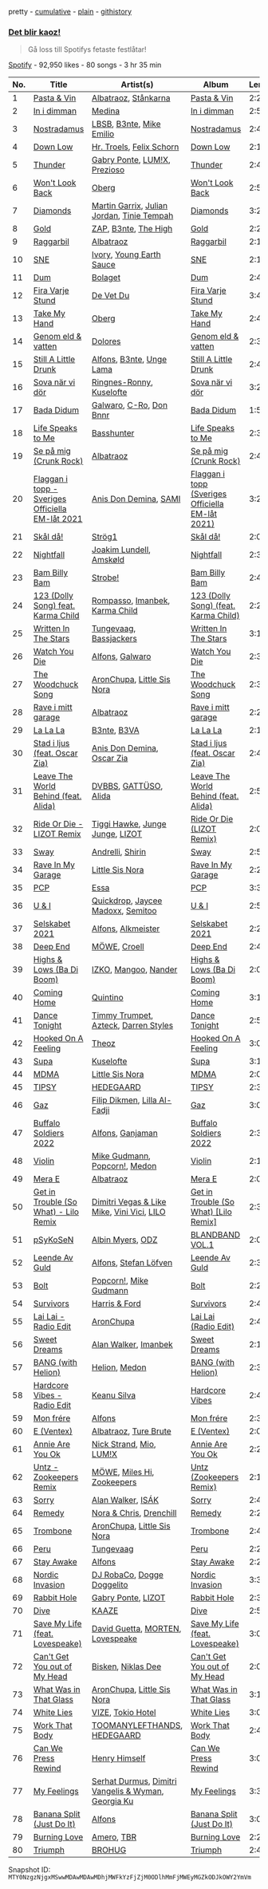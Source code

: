 pretty - [cumulative](/playlists/cumulative/37i9dQZF1DX0sQWfevMRw3.md) - [plain](/playlists/plain/37i9dQZF1DX0sQWfevMRw3) - [githistory](https://github.githistory.xyz/mackorone/spotify-playlist-archive/blob/main/playlists/plain/37i9dQZF1DX0sQWfevMRw3)

### [Det blir kaoz!](https://open.spotify.com/playlist/37i9dQZF1DX0sQWfevMRw3)

> Gå loss till Spotifys fetaste festlåtar!

[Spotify](https://open.spotify.com/user/spotify) - 92,950 likes - 80 songs - 3 hr 35 min

| No. | Title | Artist(s) | Album | Length |
|---|---|---|---|---|
| 1 | [Pasta & Vin](https://open.spotify.com/track/6M2cedsUtEFPAY2vIdy6H0) | [Albatraoz](https://open.spotify.com/artist/5wOlRsRt9ggoBDjjmhaF7x), [Stånkarna](https://open.spotify.com/artist/5eIcN17Kbrk8PGWvuPd21J) | [Pasta & Vin](https://open.spotify.com/album/4weklnGZlBMCg9wlyiZgM0) | 2:22 |
| 2 | [In i dimman](https://open.spotify.com/track/095zAxJmG96ap3ol3zVRZs) | [Medina](https://open.spotify.com/artist/3HbP7OfT7PCV0BrR0ReUkC) | [In i dimman](https://open.spotify.com/album/28RPgvITk9r0msUN8PVJVX) | 2:53 |
| 3 | [Nostradamus](https://open.spotify.com/track/51jLcSqCubb02eMBD0rMWA) | [LBSB](https://open.spotify.com/artist/2iUVnGKQclQfYjdHGSZcX0), [B3nte](https://open.spotify.com/artist/2ykUp1K8tRaOUFd8vvcwXl), [Mike Emilio](https://open.spotify.com/artist/0ijmTKTGsjqOXfL5mWgUXC) | [Nostradamus](https://open.spotify.com/album/6XjgASEBXSPf32Vu2uYMID) | 2:43 |
| 4 | [Down Low](https://open.spotify.com/track/7D7ovL2nk7JuSxT0K9jvkm) | [Hr\. Troels](https://open.spotify.com/artist/6PUFh0Oa8MkLlpkfovzKnC), [Felix Schorn](https://open.spotify.com/artist/5Y3LAQBJps65m6FDjYimC4) | [Down Low](https://open.spotify.com/album/6GDJIxBWbymdumQGeSZ6Dn) | 2:12 |
| 5 | [Thunder](https://open.spotify.com/track/2USlegnFJLrVLpoVfPimKB) | [Gabry Ponte](https://open.spotify.com/artist/5ENS85nZShljwNgg4wFD7D), [LUM!X](https://open.spotify.com/artist/0TKFPt9w0AAEnhB9bd0pLy), [Prezioso](https://open.spotify.com/artist/3iMzbvXlgNUpoFccD60bvr) | [Thunder](https://open.spotify.com/album/35Q09Y0b7ZxOoCdF7sBiGf) | 2:40 |
| 6 | [Won't Look Back](https://open.spotify.com/track/2DBDwhBAlrlDIFyFE1xmeJ) | [Oberg](https://open.spotify.com/artist/1g9S6C1WRQYwddKiR3Kwcv) | [Won't Look Back](https://open.spotify.com/album/2EsaBOXrliF5Eimei4bn67) | 2:52 |
| 7 | [Diamonds](https://open.spotify.com/track/4TA48C6sa3lRrr2hHFbePR) | [Martin Garrix](https://open.spotify.com/artist/60d24wfXkVzDSfLS6hyCjZ), [Julian Jordan](https://open.spotify.com/artist/2vUCVkeZjzDcaoX4gagHdV), [Tinie Tempah](https://open.spotify.com/artist/0Tob4H0FLtEONHU1MjpUEp) | [Diamonds](https://open.spotify.com/album/3P5KroUlTCQ6ZGViQpCixc) | 3:25 |
| 8 | [Gold](https://open.spotify.com/track/68StyMY4RpkBHsEZ5w4lSv) | [ZAP](https://open.spotify.com/artist/6qWz6fDGsGwAO7tDbuOW0T), [B3nte](https://open.spotify.com/artist/2ykUp1K8tRaOUFd8vvcwXl), [The High](https://open.spotify.com/artist/5mKNjpx3SmjNqtxQTmuo9Z) | [Gold](https://open.spotify.com/album/2aVSBztzusv4115llxvybG) | 2:28 |
| 9 | [Raggarbil](https://open.spotify.com/track/5Gltinn48NXDSsIwCuIRmK) | [Albatraoz](https://open.spotify.com/artist/5wOlRsRt9ggoBDjjmhaF7x) | [Raggarbil](https://open.spotify.com/album/6FdDyRhsoCoQlCVg1B6QYn) | 2:15 |
| 10 | [SNE](https://open.spotify.com/track/7pgbgIwcoKAzp5n7NXxAUw) | [Ivory](https://open.spotify.com/artist/3jmh6dena7pZQpjUnlKcrD), [Young Earth Sauce](https://open.spotify.com/artist/07uDVtXpkJl9IIqMRCwrOf) | [SNE](https://open.spotify.com/album/4btDGRubgdOiHAjjvDl4PA) | 2:19 |
| 11 | [Dum](https://open.spotify.com/track/0XyW3J1Qq8w3fZZ45WvvVP) | [Bolaget](https://open.spotify.com/artist/55ZGFvikpNjQHvtTWS5aZF) | [Dum](https://open.spotify.com/album/5aLLKeuqEPvo1bq1Ph6VtT) | 2:48 |
| 12 | [Fira Varje Stund](https://open.spotify.com/track/4vO6quHgxfRW1lpSKPYfGv) | [De Vet Du](https://open.spotify.com/artist/7iW0o1suit8xY24m9M5L0u) | [Fira Varje Stund](https://open.spotify.com/album/2bSvAoUsUv0mdFz1sN9AeD) | 3:42 |
| 13 | [Take My Hand](https://open.spotify.com/track/2r83X34HTciGAKNkHDuGaJ) | [Oberg](https://open.spotify.com/artist/1g9S6C1WRQYwddKiR3Kwcv) | [Take My Hand](https://open.spotify.com/album/4BGDt8csxnwsW3icsQhP42) | 2:41 |
| 14 | [Genom eld & vatten](https://open.spotify.com/track/1l9715jTuQmzvvRjnMGpAj) | [Dolores](https://open.spotify.com/artist/4qyhURA0g9oibogcNPMZaP) | [Genom eld & vatten](https://open.spotify.com/album/4SPeBlmlxTZOUssNyperUX) | 2:31 |
| 15 | [Still A Little Drunk](https://open.spotify.com/track/3SOQ14DyWRQ7s9t9dL12DA) | [Alfons](https://open.spotify.com/artist/5f5mH9BDkeyXmDbzevu38d), [B3nte](https://open.spotify.com/artist/2ykUp1K8tRaOUFd8vvcwXl), [Unge Lama](https://open.spotify.com/artist/17FU6Qmo3DRxs1xxyxbUOd) | [Still A Little Drunk](https://open.spotify.com/album/6cOBOGmh27tznzxvioDuGm) | 2:49 |
| 16 | [Sova när vi dör](https://open.spotify.com/track/6Z0Hi1lWsMHFUbIYqzt4Zl) | [Ringnes\-Ronny](https://open.spotify.com/artist/4TNb6OInXahdseLnzAY1eL), [Kuselofte](https://open.spotify.com/artist/5nIPWm5XA6Cy6zVYkjpCe2) | [Sova när vi dör](https://open.spotify.com/album/4em6rNBe95z9RM1JaWB6Eo) | 3:25 |
| 17 | [Bada Didum](https://open.spotify.com/track/0pYXcXPT2y2XIRcR50ZQp2) | [Galwaro](https://open.spotify.com/artist/3vDh2Mern1I2k53Oy0pDlD), [C\-Ro](https://open.spotify.com/artist/6PAunVzpRKDn5xbMgkV1gh), [Don Bnnr](https://open.spotify.com/artist/0YD4K8mKJ4zeOnOpH8qdT5) | [Bada Didum](https://open.spotify.com/album/6RyHiPxGDGSc0hj39aeud7) | 1:59 |
| 18 | [Life Speaks to Me](https://open.spotify.com/track/3OkgFUAW8yG3cA6WrZ7z8q) | [Basshunter](https://open.spotify.com/artist/37DdwREpvvQHmGLFEZ4h0Q) | [Life Speaks to Me](https://open.spotify.com/album/4rEJ3UxGnoqPNePj4wlNWn) | 2:33 |
| 19 | [Se på mig \(Crunk Rock\)](https://open.spotify.com/track/7uhGNnp1hrGSyElAtKKec5) | [Albatraoz](https://open.spotify.com/artist/5wOlRsRt9ggoBDjjmhaF7x) | [Se på mig \(Crunk Rock\)](https://open.spotify.com/album/2xg4KYRyKvSHxmV2GM39Xq) | 2:40 |
| 20 | [Flaggan i topp \- Sveriges Officiella EM\-låt 2021](https://open.spotify.com/track/7w2sCUWVAop5sTmikAdhCD) | [Anis Don Demina](https://open.spotify.com/artist/3WnmyxLdTHKN83h75tcb8P), [SAMI](https://open.spotify.com/artist/0GYJScAPulF6GTFYJOpHVr) | [Flaggan i topp \(Sveriges Officiella EM\-låt 2021\)](https://open.spotify.com/album/4XmjaZgZN8gfp3XtSDYVye) | 3:29 |
| 21 | [Skål då!](https://open.spotify.com/track/0Q3MqvGBtkI8YaDb7GzlWS) | [Strög1](https://open.spotify.com/artist/4b86UHGZJ59ZjOZWZeT9zF) | [Skål då!](https://open.spotify.com/album/6lZERp4Vt0fs99if7Jx6zS) | 2:06 |
| 22 | [Nightfall](https://open.spotify.com/track/1WMnD5AZEBrKzFc5IGEr0T) | [Joakim Lundell](https://open.spotify.com/artist/0XNvr6bnNywV946ZKaJtr0), [Amskøld](https://open.spotify.com/artist/7o6U74dOhZuJR9kel2lnyl) | [Nightfall](https://open.spotify.com/album/13ZXAmIvzoF2GFPMqvRoc7) | 2:33 |
| 23 | [Bam Billy Bam](https://open.spotify.com/track/5dK6wLZaACbBXyE3EIfns4) | [Strobe!](https://open.spotify.com/artist/27OSkNp2jNWP9ftZ1ALrkm) | [Bam Billy Bam](https://open.spotify.com/album/3iDVJoGLSWWnKGaYqYYNP0) | 2:47 |
| 24 | [123 \(Dolly Song\) feat\. Karma Child](https://open.spotify.com/track/3GTyqpv12KmARyhilpvKHA) | [Rompasso](https://open.spotify.com/artist/7dJzxVffEZI5MuHOJiQB5A), [Imanbek](https://open.spotify.com/artist/5rGrDvrLOV2VV8SCFVGWlj), [Karma Child](https://open.spotify.com/artist/4BThBqcTzRGFRvbddMykk7) | [123 \(Dolly Song\) \(feat\. Karma Child\)](https://open.spotify.com/album/7nKQ40N96dRpJxIm9bEMEp) | 2:21 |
| 25 | [Written In The Stars](https://open.spotify.com/track/4UGvqi9PIjHesEpPOO7Hl8) | [Tungevaag](https://open.spotify.com/artist/49CE2ffZ6Z3zeYSDauSKck), [Bassjackers](https://open.spotify.com/artist/6xQvQwZQQuq9R3TdPNbcR8) | [Written In The Stars](https://open.spotify.com/album/0eAGUifEmo2I00dISfJyJe) | 3:10 |
| 26 | [Watch You Die](https://open.spotify.com/track/0YPqcXgz1OZ4MwyPRYjff9) | [Alfons](https://open.spotify.com/artist/5f5mH9BDkeyXmDbzevu38d), [Galwaro](https://open.spotify.com/artist/3vDh2Mern1I2k53Oy0pDlD) | [Watch You Die](https://open.spotify.com/album/37fNjEulOggx4HWRMfkQID) | 2:39 |
| 27 | [The Woodchuck Song](https://open.spotify.com/track/265SFiKBPvo5ojatV1egRk) | [AronChupa](https://open.spotify.com/artist/5vCOdeiQt9LyzdI87kt5Sh), [Little Sis Nora](https://open.spotify.com/artist/1KYt3TMGpa1LtVi0m2A0F9) | [The Woodchuck Song](https://open.spotify.com/album/5ULhURIx2oQxyqXhapfGVi) | 2:34 |
| 28 | [Rave i mitt garage](https://open.spotify.com/track/1Yz57hFbrcXU335FfcE677) | [Albatraoz](https://open.spotify.com/artist/5wOlRsRt9ggoBDjjmhaF7x) | [Rave i mitt garage](https://open.spotify.com/album/3xLJqNbBCSeixdOhLtVtao) | 2:22 |
| 29 | [La La La](https://open.spotify.com/track/5FzWSLtPEnVc3knAh070CA) | [B3nte](https://open.spotify.com/artist/2ykUp1K8tRaOUFd8vvcwXl), [B3VA](https://open.spotify.com/artist/03D4LIjTc757nhPDNmiZ1x) | [La La La](https://open.spotify.com/album/5WCbGsEaqNdhJKp2PewRsa) | 2:15 |
| 30 | [Stad i ljus \(feat\. Oscar Zia\)](https://open.spotify.com/track/1k5qjbZeQXh2BSkvnQs44q) | [Anis Don Demina](https://open.spotify.com/artist/3WnmyxLdTHKN83h75tcb8P), [Oscar Zia](https://open.spotify.com/artist/42TbHQxJ8d94CD93vAoDgl) | [Stad i ljus \(feat\. Oscar Zia\)](https://open.spotify.com/album/4YTWBQvvnpfeIHJIb8yMIH) | 2:48 |
| 31 | [Leave The World Behind \(feat\. Alida\)](https://open.spotify.com/track/7iVcAvK53hv3l2lHFzCyhW) | [DVBBS](https://open.spotify.com/artist/5X4LWwbUFNzPkEas04uU82), [GATTÜSO](https://open.spotify.com/artist/3PlRvQnVE3XAbtHUNc4nic), [Alida](https://open.spotify.com/artist/1kiq2kUV0cbLUhJsr7cpW0) | [Leave The World Behind \(feat\. Alida\)](https://open.spotify.com/album/3zzjC0LclbWZxd59t6nlnU) | 2:59 |
| 32 | [Ride Or Die \- LIZOT Remix](https://open.spotify.com/track/15p0l0UpbazlOWtSfB4RyT) | [Tiggi Hawke](https://open.spotify.com/artist/5DltvtWOZYwcH6p0ka8I0l), [Junge Junge](https://open.spotify.com/artist/721T2PETMLaAkijbYu05VD), [LIZOT](https://open.spotify.com/artist/12A83CWwFiyXy90ScLWPIe) | [Ride Or Die \(LIZOT Remix\)](https://open.spotify.com/album/0b4SaoqIp9qdqzXzRXWiIe) | 2:06 |
| 33 | [Sway](https://open.spotify.com/track/6lB3F3JJGPsYvJ2ePgIjzx) | [Andrelli](https://open.spotify.com/artist/5M2y5A6d5QZjw9JeKClagC), [Shirin](https://open.spotify.com/artist/79JTEMLzQSqwCjtoxjTy8D) | [Sway](https://open.spotify.com/album/1yKxNNpJ5nMZs3fhQfctdw) | 2:57 |
| 34 | [Rave In My Garage](https://open.spotify.com/track/4jy2oAJR2w61b9OMhx5pow) | [Little Sis Nora](https://open.spotify.com/artist/1KYt3TMGpa1LtVi0m2A0F9) | [Rave In My Garage](https://open.spotify.com/album/493kHHcF2GPYpqtdMOxrcz) | 2:20 |
| 35 | [PCP](https://open.spotify.com/track/72H8hxvjqEzfsb3uB4gzvo) | [Essa](https://open.spotify.com/artist/7hBhO7vg4hjrYu9l6LccsZ) | [PCP](https://open.spotify.com/album/0w6mlrPJXCHdwSrOHvRhTj) | 3:39 |
| 36 | [U & I](https://open.spotify.com/track/2MAWeEmjE8M8y2ZWFt6OSa) | [Quickdrop](https://open.spotify.com/artist/5zwFj25Ky9akUZjQHuaDDa), [Jaycee Madoxx](https://open.spotify.com/artist/7gDyK0tueVyVOu4EDAcKZU), [Semitoo](https://open.spotify.com/artist/4MWJBSx7ScBa5ETzTjdFvk) | [U & I](https://open.spotify.com/album/1RBh2SEC4tyiBi1IzaQSig) | 2:58 |
| 37 | [Selskabet 2021](https://open.spotify.com/track/400NglZCQ1v3zANvpTXS5K) | [Alfons](https://open.spotify.com/artist/5f5mH9BDkeyXmDbzevu38d), [Alkmeister](https://open.spotify.com/artist/67zunrrbG9OvEity9qarxd) | [Selskabet 2021](https://open.spotify.com/album/7srzHmDeMNX1HIgGB5ne58) | 2:24 |
| 38 | [Deep End](https://open.spotify.com/track/3zKAZWa3KinlGdhm41IG5A) | [MÖWE](https://open.spotify.com/artist/4S8NmgM7oJ188sKp1waZpy), [Croell](https://open.spotify.com/artist/2jMviokIIk0zT936PVqxW1) | [Deep End](https://open.spotify.com/album/3eC6ruJ9HUWNOoozy1GTC1) | 2:44 |
| 39 | [Highs & Lows \(Ba Di Boom\)](https://open.spotify.com/track/3ozk71pqsRk1l4EfAfh8Dk) | [IZKO](https://open.spotify.com/artist/1BgmLUmytJuDy5CEzP7SL6), [Mangoo](https://open.spotify.com/artist/6ObeGN1qTsep95QRNOfNc3), [Nander](https://open.spotify.com/artist/5lth5exCCuO17ghh75C5KZ) | [Highs & Lows \(Ba Di Boom\)](https://open.spotify.com/album/5MhWQsONenUJm52MYm3ZYU) | 2:03 |
| 40 | [Coming Home](https://open.spotify.com/track/0RHtecK6xMtW7yWgmLmOpQ) | [Quintino](https://open.spotify.com/artist/1V3VTM7VspiQjcmRhC010n) | [Coming Home](https://open.spotify.com/album/1QxdQYatNANaOMbnWmFw3F) | 3:11 |
| 41 | [Dance Tonight](https://open.spotify.com/track/1dN8YYO1s6an0mb3MIWrox) | [Timmy Trumpet](https://open.spotify.com/artist/0CbeG1224FS58EUx4tPevZ), [Azteck](https://open.spotify.com/artist/13NpuESz6tlK819yBs0PuS), [Darren Styles](https://open.spotify.com/artist/2gZzTzeACSwFqkMroVxmnm) | [Dance Tonight](https://open.spotify.com/album/18gPaM10W8ih7qQp4mhdxV) | 2:57 |
| 42 | [Hooked On A Feeling](https://open.spotify.com/track/1E08Ym6iYOonl5L107Eh5X) | [Theoz](https://open.spotify.com/artist/5vBoU7A2kwbTXyUPZK5Gq1) | [Hooked On A Feeling](https://open.spotify.com/album/2bVnQXobJlY9USBoOXs8QH) | 3:01 |
| 43 | [Supa](https://open.spotify.com/track/6vFSpgqf12oqpvn2ABcbQZ) | [Kuselofte](https://open.spotify.com/artist/5nIPWm5XA6Cy6zVYkjpCe2) | [Supa](https://open.spotify.com/album/1hnfrSuHVB6jcnBroozK9D) | 3:12 |
| 44 | [MDMA](https://open.spotify.com/track/1dNKEN8oSU00yRARXd0XuQ) | [Little Sis Nora](https://open.spotify.com/artist/1KYt3TMGpa1LtVi0m2A0F9) | [MDMA](https://open.spotify.com/album/6z50Z7N0i158KykkRnOjBj) | 2:08 |
| 45 | [TIPSY](https://open.spotify.com/track/4V3ZraECwVSrNQsB5rTpLl) | [HEDEGAARD](https://open.spotify.com/artist/2ZuweXv0TkfsidZOLZZoM2) | [TIPSY](https://open.spotify.com/album/7K0iLOxB0mUPvIS5puSiqk) | 2:39 |
| 46 | [Gaz](https://open.spotify.com/track/0Lg5AjgoXg3HchcYypa86h) | [Filip Dikmen](https://open.spotify.com/artist/7qSCidF75d5rOsImAFid1z), [Lilla Al\-Fadji](https://open.spotify.com/artist/2R4c3b62zoVN4269pxHJWU) | [Gaz](https://open.spotify.com/album/2BHNIahI6BbaDblKM71cNZ) | 3:06 |
| 47 | [Buffalo Soldiers 2022](https://open.spotify.com/track/11YObz6UIpxSf5jokVBFlU) | [Alfons](https://open.spotify.com/artist/5f5mH9BDkeyXmDbzevu38d), [Ganjaman](https://open.spotify.com/artist/6KjD0bYoSF2FsCVrvLfSuP) | [Buffalo Soldiers 2022](https://open.spotify.com/album/60CsUaaGzZ85my1UkPVNC1) | 2:34 |
| 48 | [Violin](https://open.spotify.com/track/2L1AKmvqjSLPdm2OWYvm3I) | [Mike Gudmann](https://open.spotify.com/artist/5tF4j2R7iNOIFdmpmEsn3s), [Popcorn!](https://open.spotify.com/artist/2ghlJsDAq3yMB04J7AgfwJ), [Medon](https://open.spotify.com/artist/1qgI7Ho1Ky0EbmK9JhWg5J) | [Violin](https://open.spotify.com/album/1QtiKaqaRb1r7Em0s6flNh) | 2:19 |
| 49 | [Mera E](https://open.spotify.com/track/3IBIfOeAb1jmiFPokguGCQ) | [Albatraoz](https://open.spotify.com/artist/5wOlRsRt9ggoBDjjmhaF7x) | [Mera E](https://open.spotify.com/album/4Bq39X6FqqE8iQQt7VnEBk) | 2:04 |
| 50 | [Get in Trouble \(So What\) \- Lilo Remix](https://open.spotify.com/track/0dmUBjkwsT8aQg1qlbkLso) | [Dimitri Vegas & Like Mike](https://open.spotify.com/artist/73jBynjsVtofjRpdpRAJGk), [Vini Vici](https://open.spotify.com/artist/29zsVzEH33dD5QqxeL8dvy), [LILO](https://open.spotify.com/artist/0N4H4yivPGcRmkdqRrLeyA) | [Get in Trouble \(So What\) \[Lilo Remix\]](https://open.spotify.com/album/29ys9S9fKqmXBhMluO4HA0) | 2:35 |
| 51 | [pSyKoSeN](https://open.spotify.com/track/6X7t9Do69hFpUKbpgpMrBy) | [Albin Myers](https://open.spotify.com/artist/6F3EsjY0PgMI4SXkQWXF3y), [ODZ](https://open.spotify.com/artist/295SPRt7YTtIPdYoMkkF7K) | [BLANDBAND VOL.1](https://open.spotify.com/album/0xy6QCSmm0eLQRgiytWvfL) | 2:03 |
| 52 | [Leende Av Guld](https://open.spotify.com/track/3nSRNMbnCnwhmWI0CsXsfT) | [Alfons](https://open.spotify.com/artist/5f5mH9BDkeyXmDbzevu38d), [Stefan Löfven](https://open.spotify.com/artist/51ypJXoqicvmwGnY0OqsUr) | [Leende Av Guld](https://open.spotify.com/album/62n1kh5RW7cdH415rpJlzN) | 2:35 |
| 53 | [Bolt](https://open.spotify.com/track/6X8hj8WYkJzfIiJrGv2NI9) | [Popcorn!](https://open.spotify.com/artist/2ghlJsDAq3yMB04J7AgfwJ), [Mike Gudmann](https://open.spotify.com/artist/5tF4j2R7iNOIFdmpmEsn3s) | [Bolt](https://open.spotify.com/album/1tlZtZBwxOq7VY2RK2DY38) | 2:27 |
| 54 | [Survivors](https://open.spotify.com/track/2HvGzbTKJTP8WuKU1EClIw) | [Harris & Ford](https://open.spotify.com/artist/4FDj6mh458K7m9Txwyj2rt) | [Survivors](https://open.spotify.com/album/558HXvtCoHCsxRpPoAIb5H) | 2:44 |
| 55 | [Lai Lai \- Radio Edit](https://open.spotify.com/track/2dxMU41k1sCboEDE7DNLtX) | [AronChupa](https://open.spotify.com/artist/5vCOdeiQt9LyzdI87kt5Sh) | [Lai Lai \(Radio Edit\)](https://open.spotify.com/album/6MNTkGgLptRlTYLf3zkTzE) | 2:43 |
| 56 | [Sweet Dreams](https://open.spotify.com/track/0uIwEMEjZDGrZ3NvxK3T9F) | [Alan Walker](https://open.spotify.com/artist/7vk5e3vY1uw9plTHJAMwjN), [Imanbek](https://open.spotify.com/artist/5rGrDvrLOV2VV8SCFVGWlj) | [Sweet Dreams](https://open.spotify.com/album/7ihIr7mrNqtqqqSUG5Ts7I) | 2:18 |
| 57 | [BANG \(with Helion\)](https://open.spotify.com/track/4CNSKwiJTxrYCtFIOqVXGw) | [Helion](https://open.spotify.com/artist/05GSra7vTwr8o54Brzp2nA), [Medon](https://open.spotify.com/artist/1qgI7Ho1Ky0EbmK9JhWg5J) | [BANG \(with Helion\)](https://open.spotify.com/album/0Tj23LPGVebUnOomRQ2E7H) | 2:36 |
| 58 | [Hardcore Vibes \- Radio Edit](https://open.spotify.com/track/7nrPXddIkx8hxM9Ot46JRX) | [Keanu Silva](https://open.spotify.com/artist/1zLMhO4zzzxt5PMV4wMS3y) | [Hardcore Vibes](https://open.spotify.com/album/1F6VezXavMMMumP9w2Aqc2) | 2:41 |
| 59 | [Mon frére](https://open.spotify.com/track/1TzDpGGfnd5MfoFQCnySZF) | [Alfons](https://open.spotify.com/artist/5f5mH9BDkeyXmDbzevu38d) | [Mon frére](https://open.spotify.com/album/0DmddaBpwmY7nlxyGCbk7e) | 2:36 |
| 60 | [E \(Ventex\)](https://open.spotify.com/track/0nZPJ83AFwWPNSMrS2Jr5J) | [Albatraoz](https://open.spotify.com/artist/5wOlRsRt9ggoBDjjmhaF7x), [Ture Brute](https://open.spotify.com/artist/0qpUea90ifRlk1spr5hFbY) | [E \(Ventex\)](https://open.spotify.com/album/6JWyfAFOBkbSLpVFi5mYRg) | 2:04 |
| 61 | [Annie Are You Ok](https://open.spotify.com/track/3BG676kgJugJfUO1JEoRuO) | [Nick Strand](https://open.spotify.com/artist/5nFFSwxKDNlZyHEYl48YTd), [Mio](https://open.spotify.com/artist/11wkY41Tv6H5BbPopqUoCr), [LUM!X](https://open.spotify.com/artist/0TKFPt9w0AAEnhB9bd0pLy) | [Annie Are You Ok](https://open.spotify.com/album/2XDxD3oZPygHAvTi7MDqjx) | 2:20 |
| 62 | [Untz \- Zookeepers Remix](https://open.spotify.com/track/0K8lUzN2gLvo9wmY6wFSU8) | [MÖWE](https://open.spotify.com/artist/4S8NmgM7oJ188sKp1waZpy), [Miles Hi](https://open.spotify.com/artist/41Bz5o8M5l4QarFJfMJYsV), [Zookeepers](https://open.spotify.com/artist/1frSJ3BwjRHE9jgMRQV5wC) | [Untz \(Zookeepers Remix\)](https://open.spotify.com/album/5bGjKPjZg6JSwlznEY1aqL) | 2:10 |
| 63 | [Sorry](https://open.spotify.com/track/65tQ1ZL4Q5uKsghVoj1O8o) | [Alan Walker](https://open.spotify.com/artist/7vk5e3vY1uw9plTHJAMwjN), [ISÁK](https://open.spotify.com/artist/2LGU3PxihjIK5SUeCVcdFl) | [Sorry](https://open.spotify.com/album/4ovjS3yvn1WNjtrUQWwlnd) | 2:45 |
| 64 | [Remedy](https://open.spotify.com/track/7MrNIhgWoKht75AxhM0QlP) | [Nora & Chris](https://open.spotify.com/artist/0YFn3NxI5ooU7IhGvRB5Yg), [Drenchill](https://open.spotify.com/artist/3nmaO18tcMzfrrR7sdJHnH) | [Remedy](https://open.spotify.com/album/13wCTAFQmBT53bMTK7R4oA) | 2:29 |
| 65 | [Trombone](https://open.spotify.com/track/3vYP0NDCcoPiUHpmtq9YIq) | [AronChupa](https://open.spotify.com/artist/5vCOdeiQt9LyzdI87kt5Sh), [Little Sis Nora](https://open.spotify.com/artist/1KYt3TMGpa1LtVi0m2A0F9) | [Trombone](https://open.spotify.com/album/6VPECzab2eRuuUBRtBmvUT) | 2:46 |
| 66 | [Peru](https://open.spotify.com/track/5GTboKbndutgM0oJOMpzTC) | [Tungevaag](https://open.spotify.com/artist/49CE2ffZ6Z3zeYSDauSKck) | [Peru](https://open.spotify.com/album/76fUJrrJWxbtURfKeTHbVV) | 2:27 |
| 67 | [Stay Awake](https://open.spotify.com/track/634p8hqXIcJUM8D9aId57Y) | [Alfons](https://open.spotify.com/artist/5f5mH9BDkeyXmDbzevu38d) | [Stay Awake](https://open.spotify.com/album/78A3HbNrJDcoWQzdnODwA6) | 2:27 |
| 68 | [Nordic Invasion](https://open.spotify.com/track/6tFZX0gaddiXIgj5MUPY3I) | [DJ RobaCo](https://open.spotify.com/artist/3HsWQFdokV8W3LCNiz8rL6), [Dogge Doggelito](https://open.spotify.com/artist/4nqYfDP6BoiVWj8mqzp2dw) | [Nordic Invasion](https://open.spotify.com/album/4bi6Xn0pfLPxzF2b28dx85) | 3:37 |
| 69 | [Rabbit Hole](https://open.spotify.com/track/5vD09qPYPhATeEF4GvGHVw) | [Gabry Ponte](https://open.spotify.com/artist/5ENS85nZShljwNgg4wFD7D), [LIZOT](https://open.spotify.com/artist/12A83CWwFiyXy90ScLWPIe) | [Rabbit Hole](https://open.spotify.com/album/1Qq4EdQxY4hbGzvB1dPD1k) | 2:34 |
| 70 | [Dive](https://open.spotify.com/track/2jLcPJdLkf2Kw5hEsAy6tZ) | [KAAZE](https://open.spotify.com/artist/6WGE3kO8ULME2ErBcOksSR) | [Dive](https://open.spotify.com/album/3O8aIcsqOSNeEC4zK38mdp) | 2:54 |
| 71 | [Save My Life \(feat\. Lovespeake\)](https://open.spotify.com/track/1w8DxFHDDInmn5TovLKKrW) | [David Guetta](https://open.spotify.com/artist/1Cs0zKBU1kc0i8ypK3B9ai), [MORTEN](https://open.spotify.com/artist/19HFRWmRCl27kTk6LeqAO8), [Lovespeake](https://open.spotify.com/artist/0svmVqwlzmbBfwofH6uGbk) | [Save My Life \(feat\. Lovespeake\)](https://open.spotify.com/album/4tqrHaVlCyNSvhRD4RAvCQ) | 3:03 |
| 72 | [Can't Get You out of My Head](https://open.spotify.com/track/2Vld4tt2tCLlTI86owjykK) | [Bisken](https://open.spotify.com/artist/1g78KNbyP5nmgmrLnWIOYf), [Niklas Dee](https://open.spotify.com/artist/1ZPGzmbFTn8GRjqTqnLiFE) | [Can't Get You out of My Head](https://open.spotify.com/album/54TaKCXJr4FEKiWGT1Ru1E) | 2:08 |
| 73 | [What Was in That Glass](https://open.spotify.com/track/1r9ecngPLiwB5J06DWH4Ts) | [AronChupa](https://open.spotify.com/artist/5vCOdeiQt9LyzdI87kt5Sh), [Little Sis Nora](https://open.spotify.com/artist/1KYt3TMGpa1LtVi0m2A0F9) | [What Was in That Glass](https://open.spotify.com/album/1gXXUPaPU77bnCIVXHT9Q8) | 3:14 |
| 74 | [White Lies](https://open.spotify.com/track/2QuQkdLLzgktXwruPAz6f4) | [VIZE](https://open.spotify.com/artist/09agIJMxCD2k87ys9Al0f0), [Tokio Hotel](https://open.spotify.com/artist/46aNfN89JrOQTCy97GoCHa) | [White Lies](https://open.spotify.com/album/6N3kk3LU2L3KweZh6vTq0a) | 3:03 |
| 75 | [Work That Body](https://open.spotify.com/track/1Oryb6TjgqwR97WZc8nuAH) | [TOOMANYLEFTHANDS](https://open.spotify.com/artist/5tCPpDoXfTKy5yTongtDAT), [HEDEGAARD](https://open.spotify.com/artist/2ZuweXv0TkfsidZOLZZoM2) | [Work That Body](https://open.spotify.com/album/57kFGkW79KjN2fWTyfiq8h) | 2:45 |
| 76 | [Can We Press Rewind](https://open.spotify.com/track/5UjWcGDDvh3oa8q4huzoNI) | [Henry Himself](https://open.spotify.com/artist/0YZmiBsdXDNlyLfWVh7Fb7) | [Can We Press Rewind](https://open.spotify.com/album/7iX129qNimoj1Xz68sl7ZV) | 3:04 |
| 77 | [My Feelings](https://open.spotify.com/track/7DIXoZRRwog4KbDTIN7fgN) | [Serhat Durmus](https://open.spotify.com/artist/1R2iRWvuwwokMKGHirNGTD), [Dimitri Vangelis & Wyman](https://open.spotify.com/artist/10hGPIDZi33LRaYRIq3Bh4), [Georgia Ku](https://open.spotify.com/artist/5mYakBbBzPMQTfkVMIgiDM) | [My Feelings](https://open.spotify.com/album/2A6cT80oNnwrcfo5DbQjne) | 3:39 |
| 78 | [Banana Split \(Just Do It\)](https://open.spotify.com/track/3vqZ4crlAlJ7rsMsgqECzV) | [Alfons](https://open.spotify.com/artist/5f5mH9BDkeyXmDbzevu38d) | [Banana Split \(Just Do It\)](https://open.spotify.com/album/6tYYtt2Zl2uYpdnZrZNL7i) | 3:05 |
| 79 | [Burning Love](https://open.spotify.com/track/1wPMVh1p5p2se27BJbL1ge) | [Amero](https://open.spotify.com/artist/6y98wK2RN9CyNuuN1l2icf), [TBR](https://open.spotify.com/artist/5qpNUMXSRYc7FOLIjcYWzv) | [Burning Love](https://open.spotify.com/album/4jscWxOrrecEmzHc1lTI1W) | 2:26 |
| 80 | [Triumph](https://open.spotify.com/track/5sLzdBEvTOOvm9dqfXMWkp) | [BROHUG](https://open.spotify.com/artist/3IHsD0sttucHrX8b32Vcab) | [Triumph](https://open.spotify.com/album/3uF3AjrrCmUzy2gG88qSb2) | 2:49 |

Snapshot ID: `MTY0NzgzNjgxMSwwMDAwMDAwMDhjMWFkYzFjZjM0ODlhMmFjMWEyMGZkODJkOWY2YmVm`